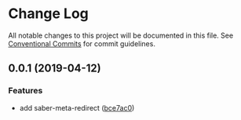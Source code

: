 # Change Log

All notable changes to this project will be documented in this file.
See [Conventional Commits](https://conventionalcommits.org) for commit guidelines.

## 0.0.1 (2019-04-12)

### Features

- add saber-meta-redirect ([bce7ac0](https://github.com/egoist/saber/commit/bce7ac0))
